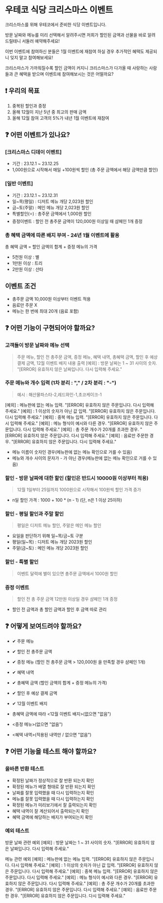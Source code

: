 # 우테코 식당 크리스마스 이벤트

크리스마스를 위해 우테코에서 준비한 식당 이벤트입니다.

방문 날짜와 메뉴를 미리 선택해서 알려주시면 저희가 할인된 금액과 선물을 바로 알려드릴테니 서둘러 예약해주세요!

이번 이벤트에 참여하신 분들은 1월 이벤트에 재참여 하실 경우 추가적인 혜택도 제공되니 잊지 말고 참여해보세요!

크리스마스가 가까워질수록 할인 금액이 커지니 크리스마스가 다가올 때 사랑하는 사람들과 큰 혜택을 받으며 이벤트에 참여해보시는 것은 어떨까요?

## ❗ 우리의 목표

1. 중복된 할인과 증정
2. 올해 12월이 지난 5년 중 최고의 판매 금액
3. 올해 12월 참여 고객의 5%가 내년 1월 이벤트에 재참여

## ❓ 어떤 이벤트가 있나요?

### [크리스마스 디데이 이벤트]

- 기간 : 23.12.1 ~ 23.12.25
- 1,000원으로 시작해서 매일 +100원씩 할인 (총 주문 금액에서 해당 금액만큼 할인)

### [일반 이벤트]

- 기간 : 23.12.1 ~ 23.12.31
- 일~목(평일) : 디저트 메뉴 개당 2,023원 할인
- 금~토(주말) : 메인 메뉴 개당 2,023원 할인
- 특별할인(⭐) : 총주문 금액에서 1,000원 할인
- 증정이벤트 : 할인 전 총주문 금액이 120,000원 이상일 때 샴페인 1개 증정

### 총 혜택 금액에 따른 배지 부여 - 24년 1월 이벤트에 활용

총 혜택 금액 = 할인 금액의 합계 + 증정 메뉴의 가격

- 5천원 이상 : 별
- 1만원 이상 : 트리
- 2만원 이상 : 산타

## 이벤트 조건

- 총주문 금액 10,000원 이상부터 이벤트 적용
- 음료만 주문 X
- 메뉴는 한 번에 최대 20개 (음료 포함)

## ❓ 어떤 기능이 구현되어야 할까요?

### 고객들이 방문 날짜와 메뉴 선택

> 주문 메뉴, 할인 전 총주문 금액, 증정 메뉴, 혜택 내역, 총혜택 금액, 할인 후 예상 결제 금액, 12월 이벤트 배지 내용 출력
> [예외] : 방문 날짜는 1 ~ 31 사이의 숫자. "[ERROR] 유효하지 않은 날짜입니다. 다시 입력해 주세요."

### 주문 메뉴와 개수 입력 (1차 분리 : "," / 2차 분리 : "-")

> 예시 : 해산물파스타-2,레드와인-1,초코케이크-1

[예외] : 메뉴판에 없는 메뉴 입력. "[ERROR] 유효하지 않은 주문입니다. 다시 입력해 주세요."
[예외] : 1 이상의 숫자가 아닌 값 입력. "[ERROR] 유효하지 않은 주문입니다. 다시 입력해 주세요."
[예외] : 중복 메뉴 입력. "[ERROR] 유효하지 않은 주문입니다. 다시 입력해 주세요."
[예외] : 메뉴 형식이 예시와 다른 경우. "[ERROR] 유효하지 않은 주문입니다. 다시 입력해 주세요."
[예외] : 총 주문 개수가 20개를 초과한 경우. "[ERROR] 유효하지 않은 주문입니다. 다시 입력해 주세요."
[예외] : 음료만 주문한 경우. "[ERROR] 유효하지 않은 주문입니다. 다시 입력해 주세요."

- 메뉴 이름이 숫자인 경우(메뉴판에 없는 메뉴 확인으로 거를 수 있음)
- 메뉴와 개수 사이의 문자가 - 가 아닌 경우(메뉴판에 없는 메뉴 확인으로 거를 수 있음)

### 할인 - 방문 날짜에 대한 할인 (할인은 반드시 10000원 이상부터 적용)

> 12월 1일부터 25일까지 1000원으로 시작해서 100원씩 할인 가격 증가

- n일 할인 가격 : 1000 + 100 \* (n - 1) (단, n은 1 이상 25이하)

### 할인 - 평일 할인과 주말 할인

> 평일은 디저트 메뉴 할인, 주말은 메인 메뉴 할인

- 요일을 판단하기 위해 일~목/금~토 구분
- 평일(일~목) : 디저트 메뉴 개당 2023원 할인
- 주말(금~토) : 메인 메뉴 개당 2023원 할인

### 할인 - 특별 할인

> 이벤트 달력에 별이 있으면 총주문 금액에서 1000원 할인

### 증정 이벤트

> 할인 전 총 주문 금액 12만원 이상일 경우 샴페인 1개 증정

- 할인 전 금액과 총 할인 금액과 할인 후 금액 따로 관리

## ❓ 어떻게 보여드려야 할까요?

- ✔ 주문 메뉴
- ✔ 할인 전 총주문 금액
- ✔ 증정 메뉴 (할인 전 총주문 금액 > 120,000원 을 만족할 경우 샴페인 1개)
- ✔ 혜택 내역
- ✔ 총혜택 금액 (할인 금액의 합계 + 증정 메뉴의 가격)
- ✔ 할인 후 예상 결제 금액
- ✔ 12월 이벤트 배지

- 총혜택 금액에 따라 <12월 이벤트 배지>(없으면 "없음")
- <증정 메뉴>(없으면 "없음")
- <혜택 내역>(적용된 내역만 / 없으면 "없음")

## ❓ 어떤 기능을 테스트 해야 할까요?

### 올바른 반환 테스트

- 확정된 날짜가 정상적으로 잘 반환 되는지 확인
- 확정된 메뉴가 배열 형태로 잘 반환 되는지 확인
- 날짜를 잘못 입력했을 때 다시 입력하는지 확인
- 메뉴를 잘못 입력했을 때 다시 입력하는지 확인
- 확정된 메뉴가 미리보기에서 잘 출력되는지 확인
- 혜택 내역이 잘 계산되어서 출력되는지 확인
- 혜택 금액에 해당하는 배지가 부여되는지 확인

### 예외 테스트

방문 날짜 관련 예외
[예외] : 방문 날짜는 1 ~ 31 사이의 숫자. "[ERROR] 유효하지 않은 날짜입니다. 다시 입력해 주세요."

메뉴 관련 예외
[예외] : 메뉴판에 없는 메뉴 입력. "[ERROR] 유효하지 않은 주문입니다. 다시 입력해 주세요."
[예외] : 1 이상의 숫자가 아닌 값 입력. "[ERROR] 유효하지 않은 주문입니다. 다시 입력해 주세요."
[예외] : 중복 메뉴 입력. "[ERROR] 유효하지 않은 주문입니다. 다시 입력해 주세요."
[예외] : 메뉴 형식이 예시와 다른 경우. "[ERROR] 유효하지 않은 주문입니다. 다시 입력해 주세요."
[예외] : 총 주문 개수가 20개를 초과한 경우. "[ERROR] 유효하지 않은 주문입니다. 다시 입력해 주세요."
[예외] : 음료만 주문한 경우. "[ERROR] 유효하지 않은 주문입니다. 다시 입력해 주세요."
